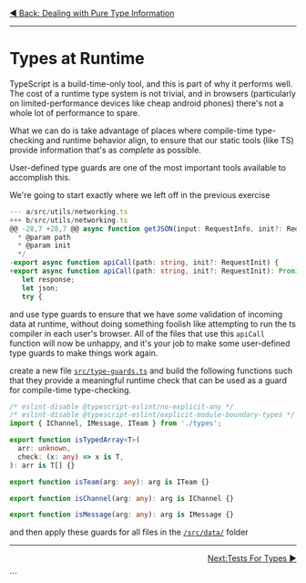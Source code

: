 <p align='left'>
 <a href="./07-dealing-with-pure-type-info.md">◀ Back: Dealing with Pure Type Information</a>
</p>

---

# Types at Runtime

TypeScript is a build-time-only tool, and this is part of why it performs well.
The cost of a runtime type system is not trivial, and in browsers (particularly
on limited-performance devices like cheap android phones) there's not a whole
lot of performance to spare.

What we can do is take advantage of places where compile-time type-checking and
runtime behavior align, to ensure that our static tools (like TS) provide
information that's as _complete_ as possible.

User-defined type guards are one of the most important tools available to
accomplish this.

We're going to start exactly where we left off in the previous exercise

```ts
--- a/src/utils/networking.ts
+++ b/src/utils/networking.ts
@@ -28,7 +28,7 @@ async function getJSON(input: RequestInfo, init?: RequestInit) {
  * @param path
  * @param init
  */
-export async function apiCall(path: string, init?: RequestInit) {
+export async function apiCall(path: string, init?: RequestInit): Promise<unknown> {
   let response;
   let json;
   try {
```

and use type guards to ensure that we have _some_ validation of incoming
data at runtime, without doing something foolish like attempting to
run the ts compiler in each user's browser. All of the files that use this `apiCall` function will now be unhappy, and it's your job to make some user-defined type guards to make things work again.

create a new file [`src/type-guards.ts`](../src/type-guards.ts) and build
the following functions such that they provide a meaningful runtime check that can be used as a guard for compile-time type-checking.

```ts
/* eslint-disable @typescript-eslint/no-explicit-any */
/* eslint-disable @typescript-eslint/explicit-module-boundary-types */
import { IChannel, IMessage, ITeam } from './types';

export function isTypedArray<T>(
  arr: unknown,
  check: (x: any) => x is T,
): arr is T[] {}

export function isTeam(arg: any): arg is ITeam {}

export function isChannel(arg: any): arg is IChannel {}

export function isMessage(arg: any): arg is IMessage {}
```

and then apply these guards for all files in the [`/src/data/`](../src/data) folder

---

<p align='right'>
 <a href="./9-tests-for-types.md">Next:Tests For Types ▶</a>
</p>
```
